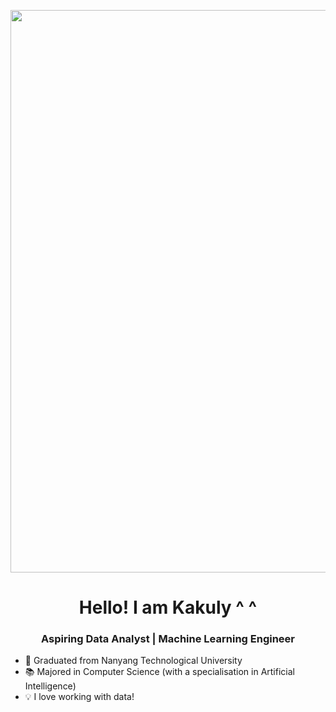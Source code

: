 <p align="center">
  <img src="https://user-images.githubusercontent.com/74038190/238355349-7d484dc9-68a9-4ee6-a767-aea59035c12d.gif" width="900" />
</p>
<h1 align="center">Hello! I am Kakuly ^ ^</h1>
<h3 align="center"> Aspiring Data Analyst | Machine Learning Engineer</h3>

- 🏫 Graduated from Nanyang Technological University
- 📚 Majored in Computer Science (with a specialisation in Artificial Intelligence)
- 💡 I love working with data!
<!--
**kakuly04/kakuly04** is a ✨ _special_ ✨ repository because its `README.md` (this file) appears on your GitHub profile.

Here are some ideas to get you started:

- 🔭 I’m currently working on ...
- 🌱 I’m currently learning ...
- 👯 I’m looking to collaborate on ...
- 🤔 I’m looking for help with ...
- 💬 Ask me about ...
- 📫 How to reach me: ...
- 😄 Pronouns: ...
- ⚡ Fun fact: ...
-->
